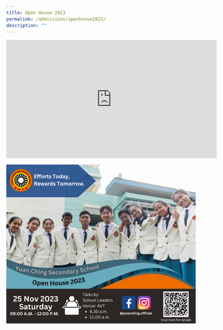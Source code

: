 ```yaml
---
title: Open House 2023
permalink: /admissions/openhouse2023/
description: ""
---
```

<iframe allowfullscreen="" allow="accelerometer; autoplay; clipboard-write; encrypted-media; gyroscope; picture-in-picture; web-share" frameborder="0" title="YouTube video player" src="https://www.youtube-nocookie.com/embed/-HPBgtuHTlU?si=FpBWGc0zDwNtYKPo?rel=0" height="315" width="560"></iframe>

![Open House 2023](/images/open%20house%202023.png)